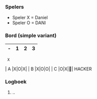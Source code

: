 ### Spelers
- Speler X = Daniel
- Speler O = DANI

### Bord (simple variant)
| - | 1 | 2 | 3 |
|---|---|---|---|
     X
| A |X|O|X|
| B |X|O|O|
| C |O|X|🔲|
HACKER
### Logboek
1. ..